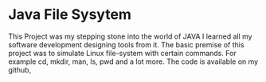 # Java File Sysytem
 This Project was my stepping stone into the world of JAVA I learned all my software development designing tools from it. The basic premise of this project was to simulate Linux file-system with certain commands. For example cd, mkdir, man, ls, pwd and a lot more. The code is available on my github, 
